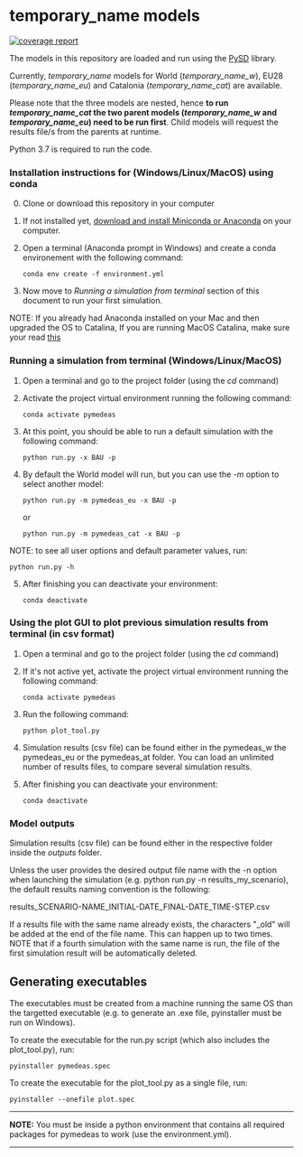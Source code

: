 # temporary_name models
[![coverage report](https://gitlab.com/gencat_creaf/pymedeas2/badges/master/coverage.svg)](https://gitlab.com/gencat_creaf/pymedeas2/-/commits/master)

The models in this repository are loaded and run using the [PySD](https://github.com/JamesPHoughton/pysd) library.

Currently, *temporary_name* models for World (*temporary_name_w*), EU28 (*temporary_name_eu*) and Catalonia (*temporary_name_cat*) are available.

Please note that the three models are nested, hence **to run *temporary_name_cat* the two parent models (*temporary_name_w* and *temporary_name_eu*) need to be run first**. Child models will request the results file/s from the parents at runtime.


Python 3.7 is required to run the code.

### Installation instructions for (Windows/Linux/MacOS) using conda

0. Clone or download this repository in your computer

1. If not installed yet, [download and install Miniconda or Anaconda](https://conda.io/projects/conda/en/latest/user-guide/install/index.html) on your computer.

2. Open a terminal (Anaconda prompt in Windows) and create a conda environement with the following command:
    ```
    conda env create -f environment.yml
    ```
3. Now move to *Running a simulation from terminal* section of this document to run your first simulation.

NOTE: If you already had Anaconda installed on your Mac and then upgraded the OS to Catalina, If you are running MacOS Catalina, make sure your read [this](https://www.anaconda.com/how-to-restore-anaconda-after-macos-catalina-update/)
### Running a simulation from terminal (Windows/Linux/MacOS)

1. Open a terminal and go to the project folder (using the *cd* command)

2. Activate the project virtual environment running the following command:
    ```console
    conda activate pymedeas
    ```

3. At this point, you should be able to run a default simulation with the following command:

    ```console
    python run.py -x BAU -p
    ```
4. By default the World model will run, but you can use the *-m* option to select another model:

    ```console
    python run.py -m pymedeas_eu -x BAU -p
    ```
    or

    ```console
    python run.py -m pymedeas_cat -x BAU -p
    ```
NOTE: to see all user options and default parameter values, run:

```console
python run.py -h
```
5. After finishing you can deactivate your environment:
    ```console
    conda deactivate
    ```
### Using the plot GUI to plot previous simulation results from terminal (in csv format)

1. Open a terminal and go to the project folder (using the *cd* command)

2. If it's not active yet, activate the project virtual environment running the following command:
    ```console
    conda activate pymedeas
    ```

3. Run the following command:

    ```console
    python plot_tool.py
    ```

4. Simulation results (csv file) can be found either in the pymedeas_w the pymedeas_eu or the pymedeas_at folder. You can load an unlimited number of results files, to compare several simulation results.

5. After finishing you can deactivate your environment:
    ```console
    conda deactivate
    ```
### Model outputs

Simulation results (csv file) can be found either in the respective folder inside the *outputs* folder.

Unless the user provides the desired output file name with the -n option when launching the simulation (e.g. python run.py -n results_my_scenario), the default results naming convention is the following:

results_SCENARIO-NAME_INITIAL-DATE_FINAL-DATE_TIME-STEP.csv

If a results file with the same name already exists, the characters "_old" will be added at the end of the file name. This can happen up to two times. NOTE that if a fourth simulation with the same name is run, the file of the first simulation result will be automatically deleted.


## Generating executables

The executables must be created from a machine running the same OS than the targetted executable (e.g. to generate an .exe file, pyinstaller must be run on Windows). 

To create the executable for the run.py script (which also includes the plot_tool.py), run:


```console
pyinstaller pymedeas.spec
```

To create the executable for the plot_tool.py as a single file, run:
    
```console
pyinstaller --onefile plot.spec
```

---
**NOTE:**
    You must be inside a python environment that contains all required packages for pymedeas to work (use the environment.yml).

---